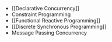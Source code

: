 - [[Declarative Concurrency]]
- Constraint Programming
- [[Functional Reactive Programming]]
- [[Discrete Synchronous Programming]]
- Message Passing Concurrency